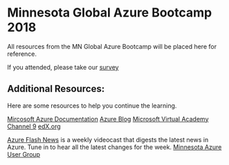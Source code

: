 # Minnesota Global Azure Bootcamp 2018
All resources from the MN Global Azure Bootcamp will be placed here for reference.

If you attended, please take our [survey](http://www.aka.ms/mngab)

## Additional Resources:
Here are some resources to help you continue the learning.

[Mircosoft Azure Documentation](https://docs.microsoft.com/en-us/azure/)
[Azure Blog](https://azure.microsoft.com/en-us/blog/)
[Microsoft Virtual Academy](https://mva.microsoft.com/)
[Channel 9](https://channel9.msdn.com/)
[edX.org](https://www.edx.org/)

[Azure Flash News](http://azureflashnews.com/) is a weekly videocast that digests the latest news in Azure. Tune in to hear all the latest changes for the week.
[Minnesota Azure User Group](https://www.meetup.com/Minneapolis-Azure-Cloud-Computing-Meetup/)
